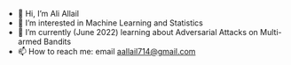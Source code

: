 - 👋 Hi, I’m Ali Allail
- 👀 I’m interested in Machine Learning and Statistics
- 🌱 I’m currently (June 2022) learning about Adversarial Attacks on Multi-armed Bandits
- 📫 How to reach me: email aallail714@gmail.com

<!---
aallail/aallail is a ✨ special ✨ repository because its `README.md` (this file) appears on your GitHub profile.
You can click the Preview link to take a look at your changes.
--->
